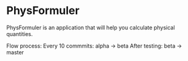 # PhysFormuler
PhysFormuler is an application that will help you calculate physical quantities.

Flow process: Every 10 commmits: alpha -> beta
After testing: beta -> master
